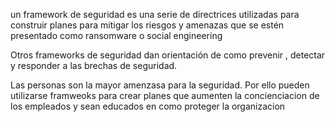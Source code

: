 un framework de seguridad es una serie de directrices utilizadas para construir planes para mitigar los riesgos y amenazas que se estén presentado como ransomware o social engineering 

Otros frameworks de seguridad dan orientación de como prevenir , detectar y responder a las brechas de seguridad.

Las personas son la mayor amenzasa para la seguridad. Por ello pueden utilizarse framweoks para crear planes que aumenten la concienciacion de los empleados y sean educados en como proteger la organizacion
